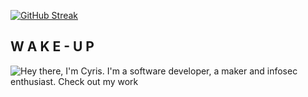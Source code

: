[![GitHub Streak](http://github-readme-streak-stats.herokuapp.com?user=amedoali&date_format=M%20j%5B%2C%20Y%5D&border=DD272700&stroke=656565&ring=656565&background=FFFFFF&fire=656565&currStreakNum=656565&currStreakLabel=656565&sideLabels=656565&dates=656565&sideNums=656565)](https://git.io/streak-stats)

## W A K E -  U P

![Hey there, I'm Cyris. I'm a software developer, a maker and infosec enthusiast. Check out my work](https://media.giphy.com/media/tsG01YANwovL2/giphy.gif)

